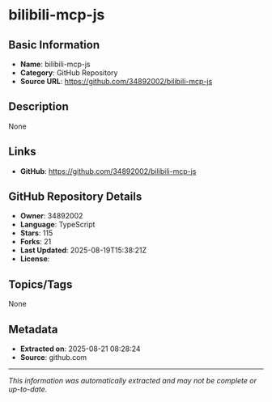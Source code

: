 # bilibili-mcp-js

## Basic Information
- **Name**: bilibili-mcp-js
- **Category**: GitHub Repository
- **Source URL**: https://github.com/34892002/bilibili-mcp-js

## Description
None

## Links
- **GitHub**: https://github.com/34892002/bilibili-mcp-js

## GitHub Repository Details
- **Owner**: 34892002
- **Language**: TypeScript
- **Stars**: 115
- **Forks**: 21
- **Last Updated**: 2025-08-19T15:38:21Z
- **License**: 

## Topics/Tags
None

## Metadata
- **Extracted on**: 2025-08-21 08:28:24
- **Source**: github.com

---
*This information was automatically extracted and may not be complete or up-to-date.*
